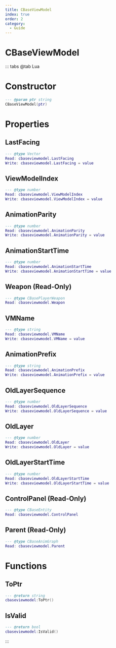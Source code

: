 ```yaml
---
title: CBaseViewModel
index: true
order: 2
category:
  - Guide
---
```


# CBaseViewModel

::: tabs
@tab Lua
# Constructor
```lua
--- @param ptr string
CBaseViewModel(ptr)
```
# Properties
## LastFacing 
```lua
--- @type Vector
Read: cbaseviewmodel.LastFacing
Write: cbaseviewmodel.LastFacing = value
```
## ViewModelIndex 
```lua
--- @type number
Read: cbaseviewmodel.ViewModelIndex
Write: cbaseviewmodel.ViewModelIndex = value
```
## AnimationParity 
```lua
--- @type number
Read: cbaseviewmodel.AnimationParity
Write: cbaseviewmodel.AnimationParity = value
```
## AnimationStartTime 
```lua
--- @type number
Read: cbaseviewmodel.AnimationStartTime
Write: cbaseviewmodel.AnimationStartTime = value
```
## Weapon (Read-Only)
```lua
--- @type CBasePlayerWeapon
Read: cbaseviewmodel.Weapon
```
## VMName 
```lua
--- @type string
Read: cbaseviewmodel.VMName
Write: cbaseviewmodel.VMName = value
```
## AnimationPrefix 
```lua
--- @type string
Read: cbaseviewmodel.AnimationPrefix
Write: cbaseviewmodel.AnimationPrefix = value
```
## OldLayerSequence 
```lua
--- @type number
Read: cbaseviewmodel.OldLayerSequence
Write: cbaseviewmodel.OldLayerSequence = value
```
## OldLayer 
```lua
--- @type number
Read: cbaseviewmodel.OldLayer
Write: cbaseviewmodel.OldLayer = value
```
## OldLayerStartTime 
```lua
--- @type number
Read: cbaseviewmodel.OldLayerStartTime
Write: cbaseviewmodel.OldLayerStartTime = value
```
## ControlPanel (Read-Only)
```lua
--- @type CBaseEntity
Read: cbaseviewmodel.ControlPanel
```
## Parent (Read-Only)
```lua
--- @type CBaseAnimGraph
Read: cbaseviewmodel.Parent
```
# Functions
## ToPtr
```lua
--- @return string
cbaseviewmodel:ToPtr()
```
## IsValid
```lua
--- @return bool
cbaseviewmodel:IsValid()
```

:::
